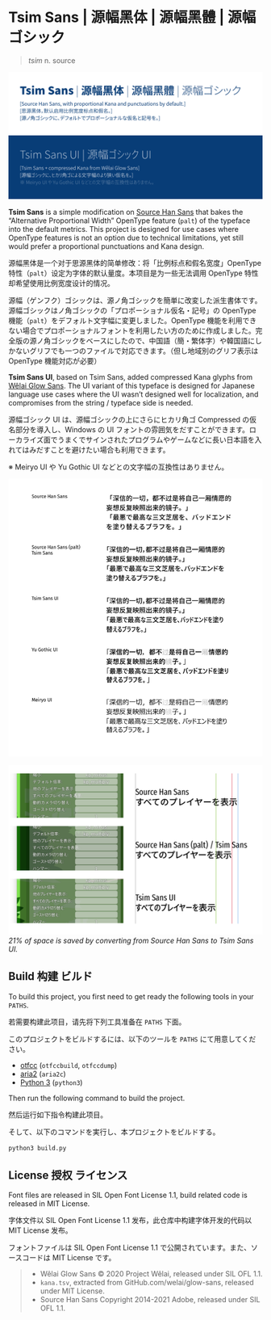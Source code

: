 # Tsim Sans | 源幅黑体 | 源幅黑體 | 源幅ゴシック

> *tsim* n. source

![Tsim Sans banner](images/banner.png)

**Tsim Sans** is a simple modification on [Source Han Sans](https://github.com/adobe-fonts/source-han-sans) that bakes the “Alternative Proportional Width” OpenType feature (`palt`) of the typeface into the default metrics. This project is designed for use cases where OpenType features is not an option due to technical limitations, yet still would prefer a proportional punctuations and Kana design.

源幅黑体是一个对于思源黑体的简单修改：将「比例标点和假名宽度」OpenType 特性（`palt`）设定为字体的默认量度。本项目是为一些无法调用 OpenType 特性却希望使用比例宽度设计的情况。

源幅（ゲンフク）ゴシックは、源ノ角ゴシックを簡単に改変した派生書体です。源幅ゴシックはノ角ゴシックの「プロポーショナル仮名・記号」の OpenType 機能（`palt`）をデフォルト文字幅に変更しました。OpenType 機能を利用できない場合でプロポーショナルフォントを利用したい方のために作成しました。完全版の源ノ角ゴシックをベースにしたので、中国語（簡・繁体字）や韓国語にしかないグリフでも一つのファイルで対応できます。（但し地域別のグリフ表示は OpenType 機能対応が必要）

**Tsim Sans UI**, based on Tsim Sans, added compressed Kana glyphs from [Wêlai Glow Sans](https://github.com/welai/glow-sans). The UI variant of this typeface is designed for Japanese language use cases where the UI wasn’t designed well for localization, and compromises from the string / typeface side is needed.

源幅ゴシック UI は、源幅ゴシックの上にさらにヒカリ角ゴ Compressed の仮名部分を導入し、Windows の UI フォントの雰囲気をだすことができます。ローカライズ面でうまくでサインされたプログラムやゲームなどに長い日本語を入れてはみだすことを避けたい場合も利用できます。

※ Meiryo UI や Yu Gothic UI などとの文字幅の互換性はありません。

![Comparing Tsim Sans with other typefaces](images/compare.png)

![Demo of Tsim Sans in use](images/in_use.png)
*21% of space is saved by converting from Source Han Sans to Tsim Sans UI.*

## Build 构建 ビルド
To build this project, you first need to get ready the following tools in your `PATHS`.

若需要构建此项目，请先将下列工具准备在 `PATHS` 下面。

このプロジェクトをビルドするには、以下のツールを `PATHS` にて用意してください。

* [otfcc](https://github.com/caryll/otfcc) (`otfccbuild`, `otfccdump`)
* [aria2](https://aria2.github.io/) (`aria2c`)
* [Python 3](https://www.python.org/) (`python3`)

Then run the following command to build the project.

然后运行如下指令构建此项目。

そして、以下のコマンドを実行し、本プロジェクトをビルドする。

```bash
python3 build.py
```

## License 授权 ライセンス

Font files are released in SIL Open Font License 1.1, build related code is released in MIT License.

字体文件以 SIL Open Font License 1.1 发布，此仓库中构建字体开发的代码以 MIT License 发布。

フォントファイルは SIL Open Font License 1.1 で公開されています。また、ソースコードは MIT License です。

> * Wêlai Glow Sans © 2020 Project Wêlai, released under SIL OFL 1.1.
> * `kana.tsv`, extracted from GitHub.com/welai/glow-sans, released under MIT License.
> * Source Han Sans Copyright 2014-2021 Adobe, released under SIL OFL 1.1.